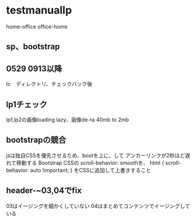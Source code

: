 # testmanuallp

home-office
office-home

## sp、bootstrap

## 0529 0913以降
tc　ディレクトリ、チェックバック後

## lp1チェック
lp1,lp2の画像loading lazy、画像de-ta
40mb to 2mb

## bootstrapの競合
jsは独自CSSを優先させるため、bootを上に、して
アンカーリンクが2秒ほど遅れて移動する	Bootstrap CSSの scroll-behavior: smoothを、	html { scroll-behavior: auto !important; } をCSSに追加して上書きすること


## header-~03,04でfix
03はイージングを細かくしていない
04はまとめてコンテンツでイージングしている
